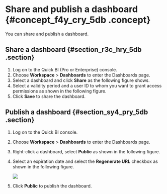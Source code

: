 # Share and publish a dashboard {#concept_f4y_cry_5db .concept}

You can share and publish a dashboard.

## Share a dashboard {#section_r3c_hry_5db .section}

1.  Log on to the Quick BI \(Pro or Enterprise\) console.
2.  Choose **Workspace** \> **Dashboards** to enter the Dashboards page.
3.  Select a dashboard and click **Share** as the following figure shows.
4.  Select a validity period and a user ID to whom you want to grant access permissions as shown in the following figure.
5.  Click **Save** to share the dashboard.

## Publish a dashboard {#section_sy4_pry_5db .section}

1.  Log on to the Quick BI console.
2.  Choose **Workspace** \> **Dashboards** to enter the Dashboards page.
3.  Right-click a dashboard, select **Public** as shown in the following figure.
4.  Select an expiration date and select the **Regenerate URL** checkbox as shown in the following figure.

    ![](http://static-aliyun-doc.oss-cn-hangzhou.aliyuncs.com/assets/img/9121/15502232341539_en-US.png)

5.  Click **Public** to publish the dashboard.

